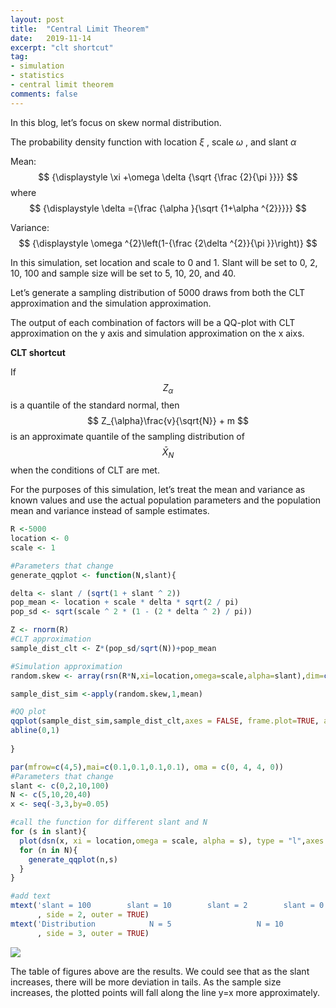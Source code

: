 ```yaml
---
layout: post
title:  "Central Limit Theorem"
date:   2019-11-14
excerpt: "clt shortcut"
tag:
- simulation
- statistics
- central limit theorem
comments: false
---
```


In this blog, let’s focus on skew normal distribution.

The probability density function with location *ξ* , scale *ω* , and
slant *α*

Mean: 
$$
{\displaystyle \xi +\omega \delta {\sqrt {\frac {2}{\pi }}}}
$$ 
where 
$$
{\displaystyle \delta ={\frac {\alpha }{\sqrt {1+\alpha ^{2}}}}}
$$

Variance: 
$$
{\displaystyle \omega ^{2}\left(1-{\frac {2\delta ^{2}}{\pi }}\right)}
$$


In this simulation, set location and scale to 0 and 1. Slant will be set
to 0, 2, 10, 100 and sample size will be set to 5, 10, 20, and 40.

Let’s generate a sampling distribution of 5000 draws from both the CLT
approximation and the simulation approximation.

The output of each combination of factors will be a QQ-plot with CLT
approximation on the y axis and simulation approximation on the x aixs.

**CLT shortcut**

If $$Z_{\alpha}$$ is a quantile of the standard normal, then
$$
Z_{\alpha}\frac{v}{\sqrt{N}} + m
$$
is an approximate quantile of the sampling distribution of 
$$
\bar{X}_N
$$
when the conditions of CLT are met.

For the purposes of this simulation, let’s treat the mean and variance
as known values and use the actual population parameters and the
population mean and variance instead of sample estimates.

``` r
R <-5000
location <- 0
scale <- 1
```

``` r
#Parameters that change
generate_qqplot <- function(N,slant){

delta <- slant / (sqrt(1 + slant ^ 2))
pop_mean <- location + scale * delta * sqrt(2 / pi)
pop_sd <- sqrt(scale ^ 2 * (1 - (2 * delta ^ 2) / pi))

Z <- rnorm(R)
#CLT approximation
sample_dist_clt <- Z*(pop_sd/sqrt(N))+pop_mean

#Simulation approximation
random.skew <- array(rsn(R*N,xi=location,omega=scale,alpha=slant),dim=c(R,N))

sample_dist_sim <-apply(random.skew,1,mean)

#QQ plot
qqplot(sample_dist_sim,sample_dist_clt,axes = FALSE, frame.plot=TRUE, ann = FALSE)
abline(0,1)
  
}
```

``` r
par(mfrow=c(4,5),mai=c(0.1,0.1,0.1,0.1), oma = c(0, 4, 4, 0))
#Parameters that change
slant <- c(0,2,10,100)
N <- c(5,10,20,40)
x <- seq(-3,3,by=0.05)

#call the function for different slant and N
for (s in slant){
  plot(dsn(x, xi = location,omega = scale, alpha = s), type = "l",axes = FALSE, frame.plot=TRUE)
  for (n in N){
    generate_qqplot(n,s)
  }
}

#add text
mtext('slant = 100        slant = 10        slant = 2        slant = 0'
      , side = 2, outer = TRUE)
mtext('Distribution            N = 5                   N = 10                  N = 20                   N = 40'
      , side = 3, outer = TRUE)
```

![](https://yilinyang123.github.io/assets/img/writeup10_files/figure-markdown_github/unnamed-chunk-4-1.png)

The table of figures above are the results. We could see that as the
slant increases, there will be more deviation in tails. As the sample
size increases, the plotted points will fall along the line y=x more
approximately.
